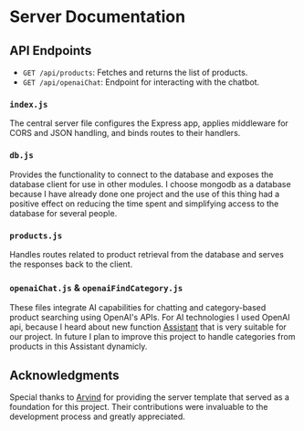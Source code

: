 # Server Documentation

## API Endpoints

- `GET /api/products`: Fetches and returns the list of products.
- `GET /api/openaiChat`: Endpoint for interacting with the chatbot.

### `index.js`

The central server file configures the Express app, applies middleware for CORS and JSON handling, and binds routes to their handlers.

### `db.js`

Provides the functionality to connect to the database and exposes the database client for use in other modules. I choose mongodb as a database because I have already done one project and the use of this thing had a positive effect on reducing the time spent and simplifying access to the database for several people.

### `products.js`

Handles routes related to product retrieval from the database and serves the responses back to the client.

### `openaiChat.js` & `openaiFindCategory.js`

These files integrate AI capabilities for chatting and category-based product searching using OpenAI's APIs. For AI technologies I used OpenAI api, because I heard about new function [Assistant](https://platform.openai.com/docs/assistants/overview) that is very suitable for our project. In future I plan to improve this project to handle categories from products in this Assistant dynamicly.

## Acknowledgments

Special thanks to [Arvind](https://github.com/Arvind-4) for providing the server template that served as a foundation for this project. Their contributions were invaluable to the development process and greatly appreciated.
